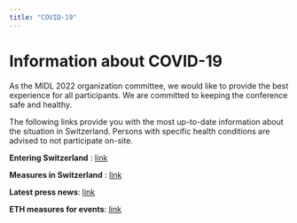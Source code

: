 ```yaml
---
title: "COVID-19"
---
```


# Information about COVID-19

As the MIDL 2022 organization committee, we would like to provide the best experience for all participants. We are committed to keeping the conference safe and healthy. 

The following links provide you with the most up-to-date information about the situation in Switzerland. Persons with specific health conditions are advised to not participate on-site.

**Entering Switzerland** : [link](https://www.bag.admin.ch/bag/en/home/krankheiten/ausbrueche-epidemien-pandemien/aktuelle-ausbrueche-epidemien/novel-cov/empfehlungen-fuer-reisende/quarantaene-einreisende.html)

**Measures in Switzerland** : [link](https://www.bag.admin.ch/bag/en/home/krankheiten/ausbrueche-epidemien-pandemien/aktuelle-ausbrueche-epidemien/novel-cov/massnahmen-des-bundes.html)

<!-- Currently, you need a Swiss COVID certificate to attend various indoor and outdoor events, [this page](https://www.bag.admin.ch/bag/en/home/krankheiten/ausbrueche-epidemien-pandemien/aktuelle-ausbrueche-epidemien/novel-cov/covid-zertifikat/covid-zertifikat-erhalt-gueltigkeit.html) shows how you can get one. -->

**Latest press news**: [link](https://www.admin.ch/gov/en/start/documentation/media-releases/media-releases-federal-council.msg-id-86839.html)

**ETH measures for events**: [link](https://ethz.ch/en/campus/getting-to-know/learning-and-working/events.html)

